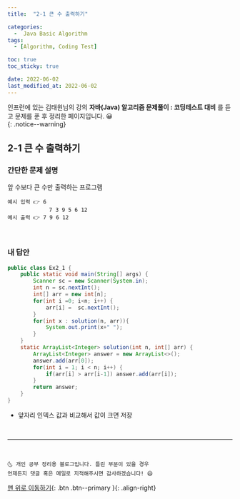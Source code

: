 ```yaml
---
title:  "2-1 큰 수 출력하기" 

categories:
  -  Java Basic Algorithm
tags:
  - [Algorithm, Coding Test]

toc: true
toc_sticky: true

date: 2022-06-02
last_modified_at: 2022-06-02
---
```


인프런에 있는 김태원님의 강의 **자바(Java) 알고리즘 문제풀이 : 코딩테스트 대비** 를 듣고 문제를 푼 후 정리한 페이지입니다. 😀  
{: .notice--warning}

## 2-1 큰 수 출력하기

### 간단한 문제 설명


앞 수보다 큰 수만 출력하는 프로그램 
```
예시 입력 👉 6
			 7 3 9 5 6 12
예시 출력 👉 7 9 6 12
```

<br>

### 내 답안


```java
public class Ex2_1 {
	public static void main(String[] args) {
		Scanner sc = new Scanner(System.in);
		int n = sc.nextInt();
		int[] arr = new int[n];
		for(int i =0; i<n; i++) {
			arr[i] =  sc.nextInt();
		}
		for(int x : solution(n, arr)){
			System.out.print(x+" ");
		}
	}
	static ArrayList<Integer> solution(int n, int[] arr) {
		ArrayList<Integer> answer = new ArrayList<>();
		answer.add(arr[0]);
		for(int i = 1; i < n; i++) {
			if(arr[i] > arr[i-1]) answer.add(arr[i]); 
		}
		return answer;
	}
}

```
  - 앞자리 인덱스 값과 비교해서 값이 크면 저장

<br>

***
<br>

    🌜 개인 공부 정리용 블로그입니다. 틀린 부분이 있을 경우 
    언제든지 댓글 혹은 메일로 지적해주시면 감사하겠습니다! 😄

[맨 위로 이동하기](#){: .btn .btn--primary }{: .align-right}
